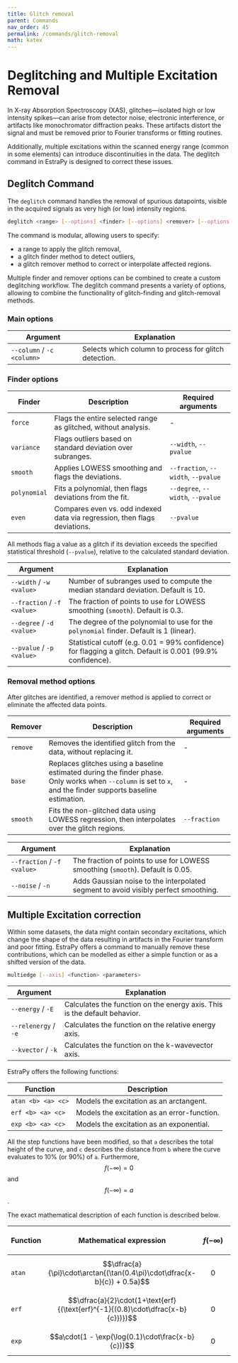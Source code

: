 ```yaml
---
title: Glitch removal
parent: Commands
nav_order: 45
permalink: /commands/glitch-removal
math: katex
---
```


# Deglitching and Multiple Excitation Removal

In X-ray Absorption Spectroscopy (XAS), glitches—isolated high or low intensity spikes—can arise from detector noise, electronic interference, or artifacts like monochromator diffraction peaks. These artifacts distort the signal and must be removed prior to Fourier transforms or fitting routines.

Additionally, multiple excitations within the scanned energy range (common in some elements) can introduce discontinuities in the data. The deglitch command in EstraPy is designed to correct these issues.

## Deglitch Command

The `deglitch` command handles the removal of spurious datapoints, visible in the acquired signals as very high (or low) intensity regions.

```sh
deglitch <range> [--options] <finder> [--options] <remover> [--options]
```

The command is modular, allowing users to specify:

- a range to apply the glitch removal,
- a glitch finder method to detect outliers,
- a glitch remover method to correct or interpolate affected regions.

Multiple finder and remover options can be combined to create a custom deglitching workflow.
The deglitch command presents a variety of options, allowing to combine the functionality of glitch-finding and glitch-removal methods.

### Main options

|Argument|Explanation|
|--|--|
|<span class="nowrap">`--column` / `-c` `<column>`</span>|Selects which column to process for glitch detection.|

### Finder options

|Finder|Description|Required arguments|
|--|--|--|
|`force`|Flags the entire selected range as glitched, without analysis.|-|
|`variance`|Flags outliers based on standard deviation over subranges.|`--width`, `--pvalue`|
|`smooth`|Applies LOWESS smoothing and flags the deviations.|`--fraction`, `--width`, `--pvalue`|
|`polynomial`|Fits a polynomial, then flags deviations from the fit.|`--degree`, `--width`, `--pvalue`|
|`even`|Compares even vs. odd indexed data via regression, then flags deviations.|`--pvalue`|

All methods flag a value as a glitch if its deviation exceeds the specified statistical threshold (`--pvalue`), relative to the calculated standard deviation.

|Argument|Explanation|
|--|--|
|<span class="nowrap">`--width` / `-w` `<value>`</span>|Number of subranges used to compute the median standard deviation. Default is 10.|
|<span class="nowrap">`--fraction` / `-f` `<value>`</span>|The fraction of points to use for LOWESS smoothing (`smooth`). Default is 0.3.|
|<span class="nowrap">`--degree` / `-d` `<value>`</span>|The degree of the polynomial to use for the `polynomial` finder. Default is 1 (linear).|
|<span class="nowrap">`--pvalue` / `-p` `<value>`</span>|Statistical cutoff (e.g. 0.01 = 99% confidence) for flagging a glitch. Default is 0.001 (99.9% confidence).|

### Removal method options

After glitches are identified, a remover method is applied to correct or eliminate the affected data points.

|Remover|Description|Required arguments|
|--|--|--|
|`remove`|Removes the identified glitch from the data, without replacing it.|-|
|`base`|Replaces glitches using a baseline estimated during the finder phase. Only works when `--column` is set to `x`, and the finder supports baseline estimation.|-|
|`smooth`|Fits the non-glitched data using LOWESS regression, then interpolates over the glitch regions.|`--fraction`|

|Argument|Explanation|
|--|--|
|<span class="nowrap">`--fraction` / `-f` `<value>`</span>|The fraction of points to use for LOWESS smoothing (`smooth`). Default is 0.05.|
|<span class="nowrap">`--noise` / `-n`</span>|Adds Gaussian noise to the interpolated segment to avoid visibly perfect smoothing.|

## Multiple Excitation correction

Within some datasets, the data might contain secondary excitations, which change the shape of the data resulting in artifacts in the Fourier transform and poor fitting.
EstraPy offers a command to manually remove these contributions, which can be modelled as either a simple function or as a shifted version of the data.

```sh
multiedge [--axis] <function> <parameters>
```

|Argument|Explanation|
|--|--|
|`--energy` / `-E`|Calculates the function on the energy axis. This is the default behavior.|
|`--relenergy` / `-e`|Calculates the function on the relative energy axis.|
|`--kvector` / `-k`|Calculates the function on the k-wavevector axis.|

EstraPy offers the following functions:

|Function|Description|
|--|--|
|<span class="nowrap">`atan <b> <a> <c>`|Models the excitation as an arctangent.|
|<span class="nowrap">`erf <b> <a> <c>`|Models the excitation as an error-function.|
|<span class="nowrap">`exp <b> <a> <c>`|Models the excitation as an exponential.|

All the step functions have been modified, so that `a` describes the total height of the curve,
and `c` describes the distance from `b` where the curve evaluates to 10% (or 90%) of `a`.
Furthermore, $$f(-\infty) = 0$$ and $$f(-\infty) = a$$.

The exact mathematical description of each function is described below.

|Function|Mathematical expression|$$f{(-\infty)}$$|$$f(b-c)$$|$$f(b)$$|$$f(b+c)$$|$$f(\infty)$$|
|--|--|--|--|--|--|--|
|`atan`|$$\dfrac{a}{\pi}\cdot\arctan{(\tan(0.4\pi)\cdot\dfrac{x-b}{c}) + 0.5a}$$|$$0$$|$$0.1a$$|$$0.5a$$|$$0.9a$$|$$a$$|
|`erf`|$$\dfrac{a}{2}\cdot(1+\text{erf}{(\text{erf}^{-1}{(0.8)\cdot\dfrac{x-b}{c}})})$$|$$0$$|$$0.1a$$|$$0.5a$$|$$0.9a$$|$$a$$|
|`exp`|$$a\cdot(1 - \exp(\log(0.1)\cdot\frac{x-b}{c}))$$|$$0$$|$$0$$|$$0$$|$$0.9a$$|$$a$$|

